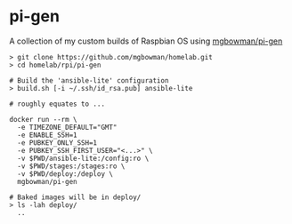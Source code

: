 # pi-gen

A collection of my custom builds of Raspbian OS using [mgbowman/pi-gen](https://github.com/mgbowman/pi-gen.git)

```
> git clone https://github.com/mgbowman/homelab.git
> cd homelab/rpi/pi-gen

# Build the 'ansible-lite' configuration
> build.sh [-i ~/.ssh/id_rsa.pub] ansible-lite

# roughly equates to ...

docker run --rm \
  -e TIMEZONE_DEFAULT="GMT"
  -e ENABLE_SSH=1
  -e PUBKEY_ONLY_SSH=1
  -e PUBKEY_SSH_FIRST_USER="<...>" \
  -v $PWD/ansible-lite:/config:ro \
  -v $PWD/stages:/stages:ro \
  -v $PWD/deploy:/deploy \
  mgbowman/pi-gen

# Baked images will be in deploy/
> ls -lah deploy/
  ..
```

